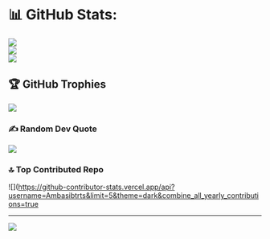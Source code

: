 # 📊 GitHub Stats:
![](https://github-readme-stats.vercel.app/api?username=Ambasibtrts&theme=dark&hide_border=false&include_all_commits=false&count_private=false)<br/>
![](https://github-readme-streak-stats.herokuapp.com/?user=Ambasibtrts&theme=dark&hide_border=false)<br/>
![](https://github-readme-stats.vercel.app/api/top-langs/?username=Ambasibtrts&theme=dark&hide_border=false&include_all_commits=false&count_private=false&layout=compact)

## 🏆 GitHub Trophies
![](https://github-profile-trophy.vercel.app/?username=Ambasibtrts&theme=radical&no-frame=false&no-bg=true&margin-w=4)

### ✍️ Random Dev Quote
![](https://quotes-github-readme.vercel.app/api?type=horizontal&theme=radical)

### 🔝 Top Contributed Repo
![](https://github-contributor-stats.vercel.app/api?username=Ambasibtrts&limit=5&theme=dark&combine_all_yearly_contributions=true

---
[![](https://visitcount.itsvg.in/api?id=Ambasibtrts&icon=0&color=0)](https://visitcount.itsvg.in)

<!-- Proudly created with GPRM ( https://gprm.itsvg.in ) -->
